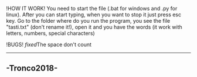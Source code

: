 
!HOW IT WORK!
You need to start the file (.bat for windows and .py for linux).
After you can start typing, when you want to stop it just press esc key.
Go to the folder where do you run the program, you see the file "tasti.txt" (don't rename it!),
open it and you have the words (it work with letters, numbers, special characters)

!BUGS!
*fixed*The space don't count


-------------
-Tronco2018-
-------------
